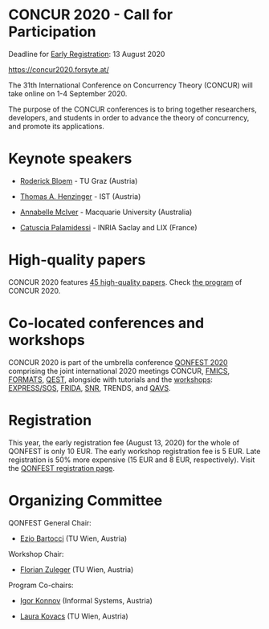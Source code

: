 CONCUR 2020 - Call for Participation
====================================

Deadline for [Early
Registration](https://qonfest2020.github.io/registration.html): 13 August 2020

https://concur2020.forsyte.at/

The 31th International Conference on Concurrency Theory (CONCUR) will take 
online on 1-4 September 2020.

The purpose of the CONCUR conferences is to bring together researchers, 
developers, and students in order to advance the theory of concurrency, and 
promote its applications.

Keynote speakers
================

 - [Roderick Bloem](https://www.iaik.tugraz.at/person/roderick-bloem/) - TU Graz (Austria)

 - [Thomas A. Henzinger](https://pub.ist.ac.at/~tah/) - IST (Austria)
 
 - [Annabelle McIver](https://researchers.mq.edu.au/en/persons/annabelle-mciver) - Macquarie University (Australia)
 
 - [Catuscia Palamidessi](http://www.lix.polytechnique.fr/Labo/Catuscia.Palamidessi/) - INRIA Saclay and LIX (France)

High-quality papers
===================

CONCUR 2020 features [45 high-quality
papers](https://concur2020.forsyte.at/accepted.html).  Check [the program](https://easychair.org/smart-program/CONCUR20/) of CONCUR 2020.

Co-located conferences and workshops
====================================

CONCUR 2020 is part of the umbrella conference [QONFEST
2020](https://qonfest2020.github.io/) comprising the joint international 2020
meetings CONCUR, [FMICS](https://fmics20.ait.ac.at/),
[FORMATS](https://formats-2020.cs.ru.nl/),
[QEST](http://www.qest.org/qest2020/), alongside with tutorials and the
[workshops](https://concur2020.forsyte.at/workshops.html):
[EXPRESS/SOS](https://express-sos2020.cs.ru.nl/),
[FRIDA](https://frida2020.galois.com/), [SNR](http://www.cs.cas.cz/snr2020/),
TRENDS, and [QAVS](https://qavs.edgecloud.de/).

Registration
============

This year, the early registration fee (August 13, 2020) for the whole of
QONFEST is only 10 EUR. The early workshop registration fee is 5 EUR.  Late
registration is 50% more expensive (15 EUR and 8 EUR, respectively).
Visit the [QONFEST registration page](https://qonfest2020.github.io/registration.html).


Organizing Committee
==================

QONFEST General Chair:

 - [Ezio Bartocci](http://www.eziobartocci.com/)  (TU Wien, Austria)

Workshop Chair:

  - [Florian Zuleger](https://informatics.tuwien.ac.at/people/florian-zuleger)
    (TU Wien, Austria)

Program Co-chairs:

 - [Igor Konnov](https://konnov.github.io/) (Informal Systems, Austria)
 
 - [Laura Kovacs](https://informatics.tuwien.ac.at/people/laura-kovacs) (TU
   Wien, Austria)

